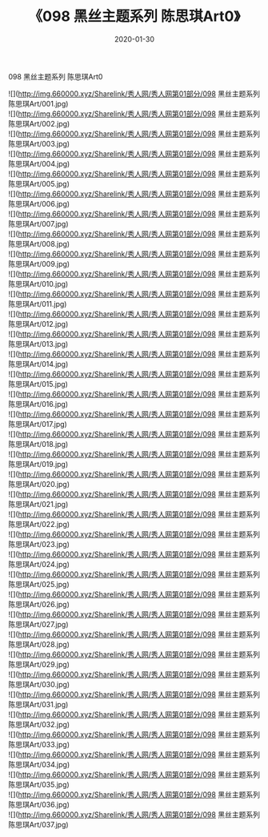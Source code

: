 ﻿---
layout: post
title:  《098 黑丝主题系列 陈思琪Art0》
date:   2020-01-30
img: http://img.660000.xyz/Sharelink/秀人网/秀人网第01部分/098 黑丝主题系列 陈思琪Art0/000.jpg
categories: [美女, 清纯, 唯美]
---

098 黑丝主题系列 陈思琪Art0

  ![](http://img.660000.xyz/Sharelink/秀人网/秀人网第01部分/098 黑丝主题系列 陈思琪Art/001.jpg) <br> ![](http://img.660000.xyz/Sharelink/秀人网/秀人网第01部分/098 黑丝主题系列 陈思琪Art/002.jpg) <br> ![](http://img.660000.xyz/Sharelink/秀人网/秀人网第01部分/098 黑丝主题系列 陈思琪Art/003.jpg) <br> ![](http://img.660000.xyz/Sharelink/秀人网/秀人网第01部分/098 黑丝主题系列 陈思琪Art/004.jpg) <br> ![](http://img.660000.xyz/Sharelink/秀人网/秀人网第01部分/098 黑丝主题系列 陈思琪Art/005.jpg) <br> ![](http://img.660000.xyz/Sharelink/秀人网/秀人网第01部分/098 黑丝主题系列 陈思琪Art/006.jpg) <br> ![](http://img.660000.xyz/Sharelink/秀人网/秀人网第01部分/098 黑丝主题系列 陈思琪Art/007.jpg) <br> ![](http://img.660000.xyz/Sharelink/秀人网/秀人网第01部分/098 黑丝主题系列 陈思琪Art/008.jpg) <br> ![](http://img.660000.xyz/Sharelink/秀人网/秀人网第01部分/098 黑丝主题系列 陈思琪Art/009.jpg) <br> ![](http://img.660000.xyz/Sharelink/秀人网/秀人网第01部分/098 黑丝主题系列 陈思琪Art/010.jpg) <br> ![](http://img.660000.xyz/Sharelink/秀人网/秀人网第01部分/098 黑丝主题系列 陈思琪Art/011.jpg) <br> ![](http://img.660000.xyz/Sharelink/秀人网/秀人网第01部分/098 黑丝主题系列 陈思琪Art/012.jpg) <br> ![](http://img.660000.xyz/Sharelink/秀人网/秀人网第01部分/098 黑丝主题系列 陈思琪Art/013.jpg) <br> ![](http://img.660000.xyz/Sharelink/秀人网/秀人网第01部分/098 黑丝主题系列 陈思琪Art/014.jpg) <br> ![](http://img.660000.xyz/Sharelink/秀人网/秀人网第01部分/098 黑丝主题系列 陈思琪Art/015.jpg) <br> ![](http://img.660000.xyz/Sharelink/秀人网/秀人网第01部分/098 黑丝主题系列 陈思琪Art/016.jpg) <br> ![](http://img.660000.xyz/Sharelink/秀人网/秀人网第01部分/098 黑丝主题系列 陈思琪Art/017.jpg) <br> ![](http://img.660000.xyz/Sharelink/秀人网/秀人网第01部分/098 黑丝主题系列 陈思琪Art/018.jpg) <br> ![](http://img.660000.xyz/Sharelink/秀人网/秀人网第01部分/098 黑丝主题系列 陈思琪Art/019.jpg) <br> ![](http://img.660000.xyz/Sharelink/秀人网/秀人网第01部分/098 黑丝主题系列 陈思琪Art/020.jpg) <br> ![](http://img.660000.xyz/Sharelink/秀人网/秀人网第01部分/098 黑丝主题系列 陈思琪Art/021.jpg) <br> ![](http://img.660000.xyz/Sharelink/秀人网/秀人网第01部分/098 黑丝主题系列 陈思琪Art/022.jpg) <br> ![](http://img.660000.xyz/Sharelink/秀人网/秀人网第01部分/098 黑丝主题系列 陈思琪Art/023.jpg) <br> ![](http://img.660000.xyz/Sharelink/秀人网/秀人网第01部分/098 黑丝主题系列 陈思琪Art/024.jpg) <br> ![](http://img.660000.xyz/Sharelink/秀人网/秀人网第01部分/098 黑丝主题系列 陈思琪Art/025.jpg) <br> ![](http://img.660000.xyz/Sharelink/秀人网/秀人网第01部分/098 黑丝主题系列 陈思琪Art/026.jpg) <br> ![](http://img.660000.xyz/Sharelink/秀人网/秀人网第01部分/098 黑丝主题系列 陈思琪Art/027.jpg) <br> ![](http://img.660000.xyz/Sharelink/秀人网/秀人网第01部分/098 黑丝主题系列 陈思琪Art/028.jpg) <br> ![](http://img.660000.xyz/Sharelink/秀人网/秀人网第01部分/098 黑丝主题系列 陈思琪Art/029.jpg) <br> ![](http://img.660000.xyz/Sharelink/秀人网/秀人网第01部分/098 黑丝主题系列 陈思琪Art/030.jpg) <br> ![](http://img.660000.xyz/Sharelink/秀人网/秀人网第01部分/098 黑丝主题系列 陈思琪Art/031.jpg) <br> ![](http://img.660000.xyz/Sharelink/秀人网/秀人网第01部分/098 黑丝主题系列 陈思琪Art/032.jpg) <br> ![](http://img.660000.xyz/Sharelink/秀人网/秀人网第01部分/098 黑丝主题系列 陈思琪Art/033.jpg) <br> ![](http://img.660000.xyz/Sharelink/秀人网/秀人网第01部分/098 黑丝主题系列 陈思琪Art/034.jpg) <br> ![](http://img.660000.xyz/Sharelink/秀人网/秀人网第01部分/098 黑丝主题系列 陈思琪Art/035.jpg) <br> ![](http://img.660000.xyz/Sharelink/秀人网/秀人网第01部分/098 黑丝主题系列 陈思琪Art/036.jpg) <br> ![](http://img.660000.xyz/Sharelink/秀人网/秀人网第01部分/098 黑丝主题系列 陈思琪Art/037.jpg) <br>